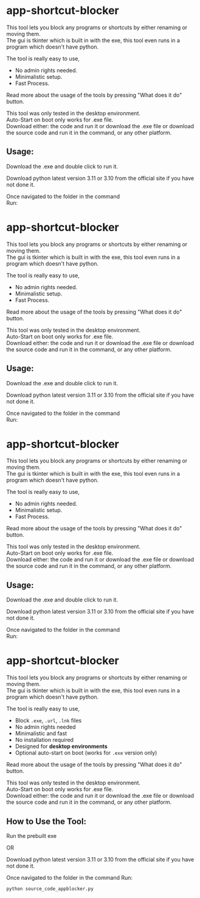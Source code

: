 # app-shortcut-blocker

This tool lets you block any programs or shortcuts by either renaming or moving them.  
The gui is tkinter which is built in with the exe, this tool even runs in a program which doesn't have python.

The tool is really easy to use,

- No admin rights needed.
- Minimalistic setup.
- Fast Process.

Read more about the usage of the tools by pressing "What does it do" button.

This tool was only tested in the desktop environment.  
Auto-Start on boot only works for .exe file.  
Download either: the code and run it or download the .exe file or download the source code and run it in the command, or any other platform.

## Usage:

Download the .exe and double click to run it.

Download python latest version 3.11 or 3.10 from the official site if you have not done it.

Once navigated to the folder in the command  
Run:
# app-shortcut-blocker

This tool lets you block any programs or shortcuts by either renaming or moving them.  
The gui is tkinter which is built in with the exe, this tool even runs in a program which doesn't have python.

The tool is really easy to use,

- No admin rights needed.
- Minimalistic setup.
- Fast Process.

Read more about the usage of the tools by pressing "What does it do" button.

This tool was only tested in the desktop environment.  
Auto-Start on boot only works for .exe file.  
Download either: the code and run it or download the .exe file or download the source code and run it in the command, or any other platform.

## Usage:

Download the .exe and double click to run it.

Download python latest version 3.11 or 3.10 from the official site if you have not done it.

Once navigated to the folder in the command  
Run:

# app-shortcut-blocker

This tool lets you block any programs or shortcuts by either renaming or moving them.  
The gui is tkinter which is built in with the exe, this tool even runs in a program which doesn't have python.

The tool is really easy to use,

- No admin rights needed.
- Minimalistic setup.
- Fast Process.

Read more about the usage of the tools by pressing "What does it do" button.

This tool was only tested in the desktop environment.  
Auto-Start on boot only works for .exe file.  
Download either: the code and run it or download the .exe file or download the source code and run it in the command, or any other platform.

## Usage:

Download the .exe and double click to run it.

Download python latest version 3.11 or 3.10 from the official site if you have not done it.

Once navigated to the folder in the command  
Run:

# app-shortcut-blocker

This tool lets you block any programs or shortcuts by either renaming or moving them.  
The gui is tkinter which is built in with the exe, this tool even runs in a program which doesn't have python.

The tool is really easy to use,

-  Block `.exe`, `.url`, `.lnk` files
-  No admin rights needed
-  Minimalistic and fast
-  No installation required
-  Designed for **desktop environments**
-  Optional auto-start on boot (works for `.exe` version only)

Read more about the usage of the tools by pressing "What does it do" button.


This tool was only tested in the desktop environment.  
Auto-Start on boot only works for .exe file.  
Download either: the code and run it or download the .exe file or download the source code and run it in the command, or any other platform.

## How to Use the Tool:

Run the prebuilt exe

OR 

Download python latest version 3.11 or 3.10 from the official site if you have not done it.

Once navigated to the folder in the command 
Run:
```bash
python source_code_appblocker.py
